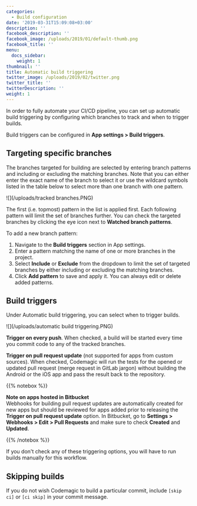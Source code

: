 ```yaml
---
categories:
  - Build configuration
date: '2019-03-31T15:09:08+03:00'
description: ''
facebook_description: ''
facebook_image: /uploads/2019/01/default-thumb.png
facebook_title: ''
menu:
  docs_sidebar:
    weight: 1
thumbnail: ''
title: Automatic build triggering
twitter_image: /uploads/2019/02/twitter.png
twitter_title: ''
twitterDescription: ''
weight: 1
---
```


In order to fully automate your CI/CD pipeline, you can set up automatic build triggering by configuring which branches to track and when to trigger builds.

Build triggers can be configured in **App settings > Build triggers**.

## Targeting specific branches

The branches targeted for building are selected by entering branch patterns and including or excluding the matching branches. Note that you can either enter the exact name of the branch to select it or use the wildcard symbols listed in the table below to select more than one branch with one pattern.

![](/uploads/tracked branches.PNG)

The first (i.e. topmost) pattern in the list is applied first. Each following pattern will limit the set of branches further. You can check the targeted branches by clicking the eye icon next to **Watched branch patterns**.

To add a new branch pattern:

1. Navigate to the **Build triggers** section in App settings.
2. Enter a pattern matching the name of one or more branches in the project.
3. Select **Include** or **Exclude** from the dropdown to limit the set of targeted branches by either including or excluding the matching branches.
4. Click **Add pattern** to save and apply it. You can always edit or delete added patterns.

## Build triggers

Under Automatic build triggering, you can select when to trigger builds.

![](/uploads/automatic build triggering.PNG)

**Trigger on every push**. When checked, a build will be started every time you commit code to any of the tracked branches.

**Trigger on pull request update** (not supported for apps from custom sources). When checked, Codemagic will run the tests for the opened or updated pull request (merge request in GitLab jargon) without building the Android or the iOS app and pass the result back to the repository.

{{% notebox %}}

**Note on apps hosted in Bitbucket**  
Webhooks for building pull request updates are automatically created for new apps but should be reviewed for apps added prior to releasing the **Trigger on pull request update** option. In Bitbucket, go to **Settings > Webhooks > Edit > Pull Requests** and make sure to check **Created** and **Updated**.

{{% /notebox %}}

If you don't check any of these triggering options, you will have to run builds manually for this workflow.

## Skipping builds

If you do not wish Codemagic to build a particular commit, include `[skip ci]` or `[ci skip]` in your commit message.
